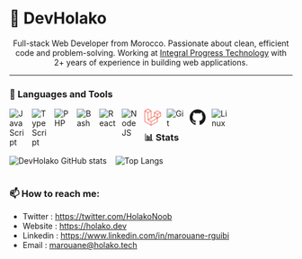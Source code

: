 # 🤺 DevHolako 
<div align="center">
Full-stack Web Developer from Morocco. Passionate about clean, efficient code and problem-solving. Working at <a target="_blank" href="https://integraltech.ma/">Integral Progress Technology</a> with 2+ years of experience in building web applications.
</div>

---

### 🧰 Languages and Tools

<!-- Languages -->
<img align="left" alt="JavaScript" width="30px" style="padding-right:10px;" src="https://cdn.jsdelivr.net/gh/devicons/devicon/icons/javascript/javascript-plain.svg" />
<img align="left" alt="TypeScript" width="30px" style="padding-right:10px;" src="https://cdn.jsdelivr.net/gh/devicons/devicon/icons/typescript/typescript-plain.svg" />
<img align="left" alt="PHP" width="30px" style="padding-right:10px" src="https://cdn.jsdelivr.net/gh/devicons/devicon/icons/php/php-original.svg" />
<img align="left" alt="Bash" width="30px" style="padding-right:10px;" src="https://cdn.jsdelivr.net/gh/devicons/devicon/icons/bash/bash-original.svg" />

<!-- Frameworks / Libraries -->
<img align="left" alt="React" width="30px" style="padding-right:10px;" src="https://cdn.jsdelivr.net/gh/devicons/devicon/icons/react/react-original.svg" />
<img align="left" alt="NodeJS" width="30px" style="padding-right:10px;" src="https://cdn.jsdelivr.net/gh/devicons/devicon/icons/nodejs/nodejs-original.svg" />
<img align="left" alt="Laravel" width="30px" style="padding-right:10px;" src="https://github.com/devicons/devicon/blob/v2.17.0/icons/laravel/laravel-original.svg" />

<!-- Tools -->
<img align="left" alt="Git" width="30px" style="padding-right:10px;" src="https://cdn.jsdelivr.net/gh/devicons/devicon/icons/git/git-original.svg" />
<img align="left" alt="GitHub" width="30px" style="padding-right:10px;" src="https://github.com/devicons/devicon/blob/v2.17.0/icons/github/github-original.svg" />
<img align="left" alt="Linux" width="30px" style="padding-right:10px;" src="https://cdn.jsdelivr.net/gh/devicons/devicon/icons/linux/linux-original.svg" />
<br />

### 📊 Stats
![DevHolako GitHub stats](https://github-readme-stats.vercel.app/api?username=DevHolako&show_icons=true&theme=gruvbox)&nbsp; &nbsp;
![Top Langs](https://github-readme-stats.vercel.app/api/top-langs/?username=DevHolako&layout=compact)
#

### 📫 How to reach me:
  - Twitter   : <https://twitter.com/HolakoNoob>
  - Website   : <https://holako.dev>
  - Linkedin : <https://www.linkedin.com/in/marouane-rguibi>
  - Email    : <a href = "mailto: marouane@holako.tech"><marouane@holako.tech></a>
